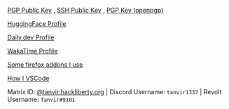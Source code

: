 [PGP Public Key](https://raw.githubusercontent.com/TanvirOnGH/TanvirOnGH/showcase/PGP_PUBLIC_KEY.txt)
,
[SSH Public Key](https://raw.githubusercontent.com/TanvirOnGH/TanvirOnGH/showcase/SSH_PUBLIC_KEY.txt)
,
[PGP Key (openpgp)](https://keys.openpgp.org/search?q=tanvir.ahmed.tonoy%40proton.me)

[HuggingFace Profile](https://huggingface.co/Tanvir1337)

[Daily.dev Profile](https://app.daily.dev/tanvir1337)

[WakaTime Profile](https://wakatime.com/@Tanvir1337)

[Some firefox addons I use](https://addons.mozilla.org/en-US/firefox/collections/17970682/TAT-Collection/)

[How I VSCode](https://howivscode.com/TanvirOnGH)

Matrix ID: [@tanvir:hackliberty.org](https://chat.hackliberty.org/#/user/@tanvir:hackliberty.org) | Discord Username: `tanvir1337` | Revolt Username: `Tanvir#9101`
